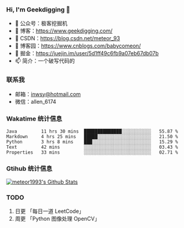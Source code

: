 ### Hi, I'm Geekdigging 👋

- 🔭 公众号：极客挖掘机
- 🌱 博客：https://www.geekdigging.com/
- 👯 CSDN：https://blog.csdn.net/meteor_93
- 🤔 博客园：https://www.cnblogs.com/babycomeon/
- 💬 掘金：https://juejin.im/user/5d1ff49c6fb9a07eb67db07b
- 📫 简介：一个破写代码的

### 联系我

- 邮箱：inwsy@hotmail.com
- 微信：allen_6174

### Wakatime 统计信息

<!--START_SECTION:waka-->
```text
Java         11 hrs 30 mins  ██████████████░░░░░░░░░░░   55.87 % 
Markdown     4 hrs 25 mins   █████░░░░░░░░░░░░░░░░░░░░   21.50 % 
Python       3 hrs 8 mins    ███░░░░░░░░░░░░░░░░░░░░░░   15.29 % 
Text         42 mins         ░░░░░░░░░░░░░░░░░░░░░░░░░   03.43 % 
Properties   33 mins         ░░░░░░░░░░░░░░░░░░░░░░░░░   02.71 %
```
<!--END_SECTION:waka-->

### Gtihub 统计信息

[![meteor1993's Github Stats](https://github-readme-stats.vercel.app/api?username=meteor1993&show_icons=true&theme=tokyonight)](https://github.com/meteor1993)

### TODO

1. 日更 「每日一道 LeetCode」
2. 周更 「Python 图像处理 OpenCV」

<!--
**meteor1993/meteor1993** is a ✨ _special_ ✨ repository because its `README.md` (this file) appears on your GitHub profile.

Here are some ideas to get you started:

- 🔭 I’m currently working on ...
- 🌱 I’m currently learning ...
- 👯 I’m looking to collaborate on ...
- 🤔 I’m looking for help with ...
- 💬 Ask me about ...
- 📫 How to reach me: ...
- 😄 Pronouns: ...
- ⚡ Fun fact: ...
-->
